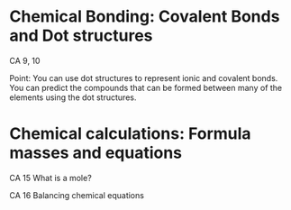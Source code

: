 Chemical Bonding: Covalent Bonds and Dot structures
==================================================
CA 9, 10

Point: You can use dot structures to represent ionic and covalent
bonds.  You can predict the compounds that can be formed between many
of the elements using the dot structures.


Chemical calculations: Formula masses and equations
===================================================
CA 15  What is a mole?

CA 16  Balancing chemical equations


